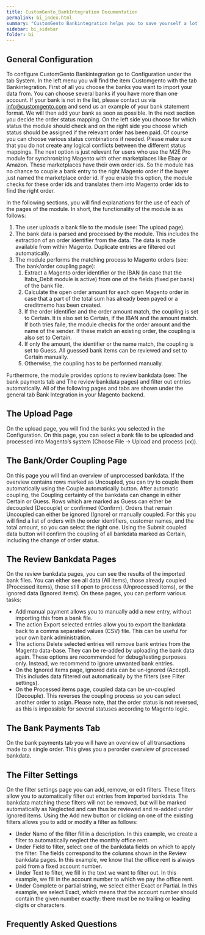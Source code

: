 ```yaml
---
title: CustomGento_BankIntegration Documentation
permalink: bi_index.html
summary: "CustomGento Bankintegration helps you to save yourself a lot of time by importing bank data right into your Magento system. The module is designed for shops who provide prepayment or payment via invoice. Without CustomGento Bankintegration you had to check your bank statements, find the associated order in Magento and change the order status manually. Now all these steps are done automatically. You just upload your bank statement and the module finds the corresponding order via amount and order or invoice id and changes the status. This gives you a lot of time which you can use for the real important things in your business."
sidebar: bi_sidebar
folder: bi
---
```


## General Configuration
To configure CustomGento Bankintegration go to Configuration under the tab System. In the left menu you will find the item Customgento with the tab Bankintegration.
First of all you choose the banks you want to import your data from. You can choose several banks if you have more than one account. If your bank is not in the list, please contact us via info@customgento.com and send us an example of your bank statement format. We will then add your bank as soon as possible.
In the next section you decide the order status mapping. On the left side you choose for which status the module should check and on the right side you choose which status should be assigned if the relevant order has been paid. Of course you can choose various status combinations if needed. Please make sure that you do not create any logical conflicts between the different status mappings.
The next option is just relevant for users who use the M2E Pro module for synchronizing Magento with other marketplaces like Ebay or Amazon. These marketplaces have their own order ids. So the module has no chance to couple a bank entry to the right Magento order if the buyer just named the marketplace order id. If you enable this option, the module checks for these order ids and translates them into Magento order ids to find the right order.

In the following sections, you will find explanations for the use of each of the pages of the module. In short, the functionality of the module is as follows:

1. The user uploads a bank file to the module (see: The upload page).
2. The bank data is parsed and processed by the module. This includes the extraction of an order identifier from the data. The data is made available from within Magento. Duplicate entries are filtered out automatically.
3. The module performs the matching process to Magento orders (see: The bank/order coupling page):
    1. Extract a Magento order identifier or the IBAN (in case that the Itabs_Debit module is active) from one of the fields (fixed per bank) of the bank file.
    2. Calculate the open order amount for each open Magento order in case that a part of the total sum has already been payed or a creditmemo has been created.
    3. If the order identifier and the order amount match, the coupling is set to Certain. It is also set to Certain, if the IBAN and the amount match. If both tries faile, the module checks for the order amount and the name of the sender. If these match an existing order, the coupling is also set to Certain.
    4. If only the amount, the identifier or the name match, the coupling is set to Guess. All guessed bank items can be reviewed and set to Certain manually.
    5. Otherwise, the coupling has to be performed manually.

Furthermore, the module provides options to review bankdata (see: The bank payments tab and The review bankdata pages) and filter out entries automatically.
All of the following pages and tabs are shown under the general tab Bank Integration in your Magento backend.

## The Upload Page
On the upload page, you will find the banks you selected in the Configuration.
On this page, you can select a bank file to be uploaded and processed into Magento’s system (Choose File → Upload and process (xx)).

## The Bank/Order Coupling Page
On this page you will find an overview of unprocessed bankdata. If the overview contains rows marked as Uncoupled, you can try to couple them automatically using the Couple automatically button. After automatic coupling, the Coupling certainty of the bankdata can change in either Certain or Guess. Rows which are marked as Guess can either be decoupled (Decouple) or confirmed (Confirm).
Orders that remain Uncoupled can either be ignored (Ignore) or manually coupled.
For this you will find a list of orders with the order identifiers, customer names, and the total amount, so you can select the right one.
Using the Submit coupled data button will confirm the coupling of all bankdata marked as Certain, including the change of order status.

## The Review Bankdata Pages
On the review bankdata pages, you can see the results of the imported bank files. You can either see all data (All items), those already coupled (Processed items), those still open to process (Unprocessed items), or the ignored data (Ignored items). On these pages, you can perform various tasks:

* Add manual payment allows you to manually add a new entry, without importing this from a bank file.
* The action Export selected entries allow you to export the bankdata back to a comma separated values (CSV) file. This can be useful for your own bank administration.
* The actions Delete selected entries will remove bank entries from the Magento data-base. They can be re-added by uploading the bank data again. These options are recommended for debug/testing purposes only. Instead, we recommend to ignore unwanted bank entries.
* On the Ignored items page, ignored data can be un-ignored (Accept). This includes data filtered out automatically by the filters (see Filter settings).
* On the Processed items page, coupled data can be un-coupled (Decouple). This reverses the coupling process so you can select another order to asign. Please note, that the order status is not reversed, as this is impossible for several statuses according to Magento logic.

## The Bank Payments Tab
On the bank payments tab you will have an overview of all transactions made to a single order. This gives you a perorder overview of processed bankdata.

## The Filter Settings
On the filter settings page you can add, remove, or edit filters. These filters allow you to automatically filter out entries from imported bankdata. The bankdata matching these filters will not be removed, but will be marked automatically as Neglected and can thus be reviewed and re-added under Ignored items.
Using the Add new button or clicking on one of the existing filters allows you to add or modify a filter as follows:

* Under Name of the filter fill in a description. In this example, we create a filter to automatically neglect the monthly office rent.
* Under Field to filter, select one of the bankdata fields on which to apply the filter. The fields correspond to the columns shown in the Review bankdata pages. In this example, we know that the office rent is always paid from a fixed account number.
* Under Text to filter, we fill in the text we want to filter out. In this example, we fill in the account number to which we pay the office rent.
* Under Complete or partial string, we select either Exact or Partial. In this example, we select Exact, which means that the account number should contain the given number exactly: there must be no trailing or leading digits or characters.

## Frequently Asked Questions


